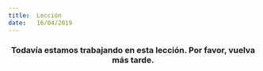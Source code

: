 ```yaml
---
title:  Lección
date:   16/04/2019
---
```


### <center>Todavía estamos trabajando en esta lección. Por favor, vuelva más tarde.</center>